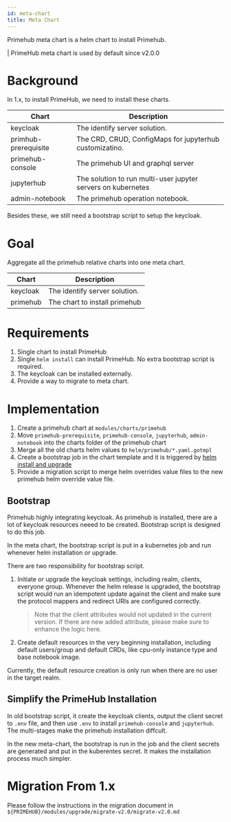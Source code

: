```yaml
---
id: meta-chart
title: Meta Chart
---
```


Primehub meta chart is a helm chart to install Primehub.

| PrimeHub meta chart is used by default since v2.0.0

# Background

In 1.x, to install PrimeHub, we need to install these charts.

Chart | Description
--- | ---
keycloak | The identify server solution.
primhub-prerequisite | The CRD, CRUD, ConfigMaps for jupyterhub customizatino.
primehub-console | The primehub UI and graphql server
jupyterhub | The solution to run multi-user jupyter servers on kubernetes
admin-notebook | The primehub operation notebook.

Besides these, we still need a bootstrap script to setup the keycloak.

# Goal

Aggregate all the primehub relative charts into one meta chart.

Chart | Description
--- | ---
keycloak | The identify server solution.
primehub | The chart to install primehub


# Requirements

1. Single chart to install PrimeHub
1. Single `helm install` can install PrimeHub. No extra bootstrap script is required.
1. The keycloak can be installed externally. 
1. Provide a way to migrate to meta chart.


# Implementation
1. Create a primehub chart at `modules/charts/primehub`
2. Move `primehub-prerequisite`, `primehub-console`, `jupyterhub`, `admin-notebook` into the charts folder of the primehub chart
3. Merge all the old charts helm values to `helm/primehub/*.yaml.gotmpl`
4. Create a bootstrap job in the chart template and it is triggered by [helm install and upgrade](https://github.com/helm/helm/blob/master/docs/charts_hooks.md)
5. Provide a migration script to merge helm overrides value files to the new primehub helm override value file.

## Bootstrap
Primehub highly integrating keycloak. As primehub is installed, there are a lot of keycloak resources neeed to be created. Bootstrap script is designed to do this job.

In the meta chart, the bootstrap script is put in a kubernetes job and run whenever helm installation or upgrade. 

There are two responsibility for bootstrap script.

1. Initiate or upgrade the keycloak settings, including realm, clients, everyone group. Whenever the helm release is upgraded, the bootstrap script would run an idempotent update against the client and make sure the protocol mappers and redirect URIs are configured correctly. 

   > Note that the client attributes would not updated in the current version. If there are new added attribute, please make sure to enhance the logic here.
2. Create default resources in the very beginning installation, including default users/group and default CRDs, like cpu-only instance type and base notebook image.


Currently, the default resource creation is only run when there are no user in the target realm.

## Simplify the PrimeHub Installation

In old bootstrap script, it create the keycloak clients, output the client secret to `.env` file, and then use `.env` to install `primehub-console` and `jupyterhub`. The multi-stages make the primehub installation diffcult.

In the new meta-chart, the bootstrap is run in the job and the client secrets are generated and put in the kuberentes secret. It makes the installation process much simpler.

# Migration From 1.x
Please follow the instructions in the migration document in `${PRIMEHUB}/modules/upgrade/migrate-v2.0/migrate-v2.0.md`

